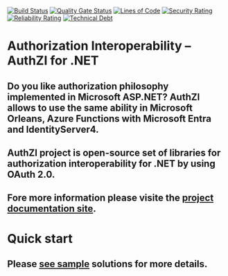 [![Build Status](https://dev.azure.com/async-hub/AuthZI/_apis/build/status/AuthZI-CI?branchName=master)](https://dev.azure.com/async-hub/AuthZI/_build/latest?definitionId=1&branchName=master)
[![Quality Gate Status](https://sonarcloud.io/api/project_badges/measure?project=Async-Hub_AuthZI&metric=alert_status)](https://sonarcloud.io/summary/new_code?id=Async-Hub_AuthZI)
[![Lines of Code](https://sonarcloud.io/api/project_badges/measure?project=Async-Hub_AuthZI&metric=ncloc)](https://sonarcloud.io/summary/new_code?id=Async-Hub_AuthZI)
[![Security Rating](https://sonarcloud.io/api/project_badges/measure?project=Async-Hub_AuthZI&metric=security_rating)](https://sonarcloud.io/summary/new_code?id=Async-Hub_AuthZI)
[![Reliability Rating](https://sonarcloud.io/api/project_badges/measure?project=Async-Hub_AuthZI&metric=reliability_rating)](https://sonarcloud.io/summary/new_code?id=Async-Hub_AuthZI)
[![Technical Debt](https://sonarcloud.io/api/project_badges/measure?project=Async-Hub_AuthZI&metric=sqale_index)](https://sonarcloud.io/summary/new_code?id=Async-Hub_AuthZI)
# **Auth**ori**z**ation **I**nteroperability – AuthZI for .NET

## Do you like authorization philosophy implemented in **Microsoft ASP.NET**? **AuthZI** allows to use the same ability in Microsoft Orleans, Azure Functions with Microsoft Entra and IdentityServer4.  

## AuthZI project is open-source set of libraries for authorization interoperability for .NET by using OAuth 2.0.  

## Fore more information please visite the [project documentation site](https://authzi.asynchub.org/).  

# Quick start
## Please [see sample](https://github.com/Async-Hub/AuthZI-Samples) solutions for more details.